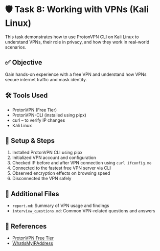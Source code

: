 # 🛡️ Task 8: Working with VPNs (Kali Linux)

This task demonstrates how to use ProtonVPN CLI on Kali Linux to understand VPNs, their role in privacy, and how they work in real-world scenarios.

## ✅ Objective
Gain hands-on experience with a free VPN and understand how VPNs secure internet traffic and mask identity.

## 🛠 Tools Used
- ProtonVPN (Free Tier)
- ProtonVPN-CLI (installed using pipx)
- curl – to verify IP changes
- Kali Linux

## 🔧 Setup & Steps
1. Installed ProtonVPN CLI using pipx
2. Initialized VPN account and configuration
3. Checked IP before and after VPN connection using `curl ifconfig.me`
4. Connected to the fastest free VPN server via CLI
5. Observed encryption effects on browsing speed
6. Disconnected the VPN safely

## 📄 Additional Files
- `report.md`: Summary of VPN usage and findings
- `interview_questions.md`: Common VPN-related questions and answers

## 🔗 References
- [ProtonVPN Free Tier](https://protonvpn.com/free-vpn)
- [WhatIsMyIPAddress](https://whatismyipaddress.com)

